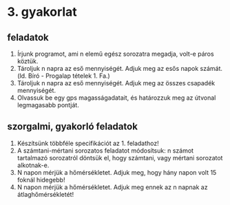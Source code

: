 # 3. gyakorlat

## feladatok
1. Írjunk programot, ami n elemű egész sorozatra megadja, volt-e páros köztük.
2. Tároljuk n napra az eső mennyiségét. Adjuk meg az esős napok számát. (ld. Bíró - Progalap tételek 1. Fa.)
3. Tároljuk n napra az eső mennyiségét. Adjuk meg az összes csapadék mennyiségét.
4. Olvassuk be egy gps magasságadatait, és határozzuk meg az útvonal legmagasabb pontját.


## szorgalmi, gyakorló feladatok
1. Készítsünk többféle specifikációt az 1. feladathoz!
2. A számtani-mértani sorozatos feladatot módosítsuk: n számot tartalmazó sorozatról döntsük el, hogy számtani, vagy mértani sorozatot alkotnak-e.
3. N napon mérjük a hőmérsékletet. Adjuk meg, hogy hány napon volt 15 foknál hidegebb!
4. N napon mérjük a hőmérsékletet. Adjuk meg ennek az n napnak az átlaghőmérsékletét!
